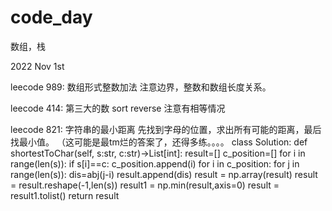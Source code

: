 # code_day

数组，栈

2022 Nov 1st

leecode 989: 数组形式整数加法
注意边界，整数和数组长度关系。

leecode 414: 第三大的数
sort reverse 注意有相等情况

leecode 821: 字符串的最小距离
先找到字母的位置，求出所有可能的距离，最后找最小值。
（这可能是最tm烂的答案了，还得多练。。。。
class Solution:
  def shortestToChar(self, s:str, c:str)->List[int]:
    result=[]
    c_position=[]
    for i in range(len(s)):
      if s[i]==c:
          c_position.append(i)
    for i in c_position:
      for j in range(len(s)):
        dis=abj(j-i)
        result.append(dis)
    result = np.array(result)
    result = result.reshape(-1,len(s))
    result1 = np.min(result,axis=0)
    result = result1.tolist()
    return result
    
